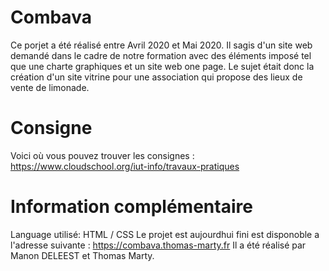 # Combava

Ce porjet a été réalisé entre Avril 2020 et Mai 2020.
Il sagis d'un site web demandé dans le cadre de notre formation avec des éléments imposé tel que une charte graphiques et un site web one page.
Le sujet était donc la création d'un site vitrine pour une association qui propose des lieux de vente de limonade.

# Consigne 

Voici où vous pouvez trouver les consignes : https://www.cloudschool.org/iut-info/travaux-pratiques

# Information complémentaire

Language utilisé: HTML / CSS
Le projet est aujourdhui fini est disponoble a l'adresse suivante : https://combava.thomas-marty.fr
Il a été réalisé par Manon DELEEST et Thomas Marty.
